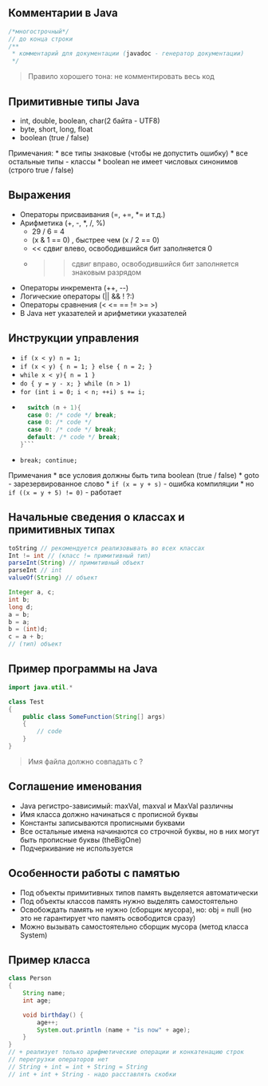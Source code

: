 ## Комментарии в Java

```java
/*многострочный*/
// до конца строки
/**
 * комментарий для документации (javadoc - генератор документации)
 */
```  
> Правило хорошего тона: не комментировать весь код

## Примитивные типы Java

* int, double, boolean, char(2 байта - UTF8)
* byte, short, long, float
* boolean (true / false)

Примечания:
    * все типы знаковые (чтобы не допустить ошибку)
    * все остальные типы - классы
    * boolean не имеет числовых синонимов (строго true / false)

## Выражения

* Операторы присваивания (=, +=, *= и т.д.)
* Арифметика (+, -, *, /, %)
    * 29 / 6 = 4
    * (x & 1 == 0) , быстрее чем (x / 2 == 0)
    * << сдвиг влево, освободившийся бит заполняется 0
    * >> сдвиг вправо, освободившийся бит заполняется знаковым разрядом
* Операторы инкремента (++, --)
* Логические операторы (|| && ! ?:)
* Операторы сравнения (< <= == != >= >)
* В Java нет указателей и арифметики указателей

## Инструкции управления
* `if (x < y) n = 1;`
* `if (x < y) { n = 1; } else { n = 2; }`
* `while x < y){ n = 1 }`
* `do { y = y - x; } while (n > 1)`
* `for (int i = 0; i < n; ++i) s += i;`
* ```java
    switch (n + 1){
    case 0: /* code */ break;
    case 0: /* code */
    case 0: /* code */ break;
    default: /* code */ break;
  }```
* `break; continue;`
    
Примечания
    * все условия должны быть типа boolean (true / false)
    * goto - зарезервированное слово
    * `if (x = y + s)` - ошибка компиляции
    * но `if ((x = y + 5) != 0)` - работает

## Начальные сведения о классах и примитивных типах

```java
toString // рекомендуется реализовывать во всех классах
Int != int // (класс != примитивный тип)
parseInt(String) // примитивный объект
parseInt // int
valueOf(String) // объект
```  
```java
Integer a, c;
int b;
long d;
a = b;
b = a;
b = (int)d;
c = a + b;  
// (тип) объект
```

## Пример программы на Java

```java 
import java.util.*

class Test
{
    public class SomeFunction(String[] args)
    {
        // code
    }
}
```
> Имя файла должно совпадать с ?

## Соглашение именования

* Java регистро-зависимый: maxVal, maxval и MaxVal различны
* Имя класса должно начинаться с прописной буквы
* Константы записываются прописными буквами
* Все остальные имена начинаются со строчной буквы, но в них могут быть прописные буквы (theBigOne)
* Подчеркивание не используется

## Особенности работы с памятью

* Под объекты примитивных типов память выделяется автоматически
* Под объекты классов память нужно выделять самостоятельно
* Освобождать память не нужно (сборщик мусора), но: obj = null (но это не гарантирует что память освободится сразу)
* Можно вызывать самостоятельно сборщик мусора (метод класса System)

## Пример класса

```java    
class Person
{
    String name;
    int age;

    void birthday() {
        age++;
        System.out.println (name + "is now" + age);
    }
}
// + реализует только арифметические операции и конкатенацию строк
// перегрузки операторов нет
// String + int = int + String = String
// int + int + String - надо расставлять скобки
```  